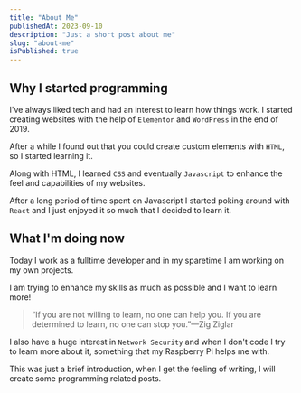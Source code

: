 ```yaml
---
title: "About Me"
publishedAt: 2023-09-10
description: "Just a short post about me"
slug: "about-me"
isPublished: true
---
```


## Why I started programming

I've always liked tech and had an interest to learn how things work.
I started creating websites with the help of `Elementor` and `WordPress` in the end of 2019.

After a while I found out that you could create custom elements with `HTML`, so I started learning it.

Along with HTML, I learned `CSS` and eventually `Javascript` to enhance the feel and capabilities of my websites.

After a long period of time spent on Javascript I started poking around with `React` and I just enjoyed it so much that I decided to learn it.

## What I'm doing now

Today I work as a fulltime developer and in my sparetime I am working on my own projects.

I am trying to enhance my skills as much as possible and I want to learn more!

> “If you are not willing to learn, no one can help you. If you are determined to learn, no one can stop you.”—Zig Ziglar

I also have a huge interest in `Network Security` and when I don't code I try to learn more about it, something that my Raspberry Pi helps me with.

This was just a brief introduction, when I get the feeling of writing, I will create some programming related posts.

